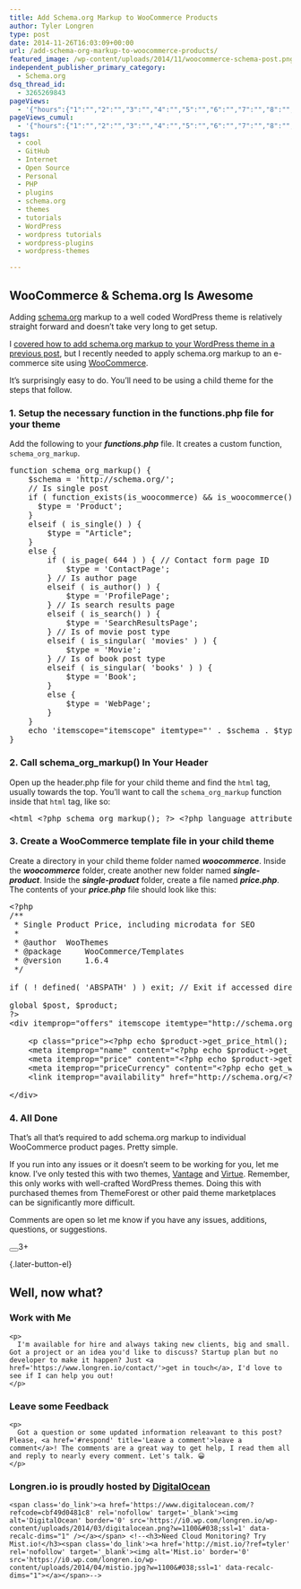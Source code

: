 ```yaml
---
title: Add Schema.org Markup to WooCommerce Products
author: Tyler Longren
type: post
date: 2014-11-26T16:03:09+00:00
url: /add-schema-org-markup-to-woocommerce-products/
featured_image: /wp-content/uploads/2014/11/woocommerce-schema-post.png
independent_publisher_primary_category:
  - Schema.org
dsq_thread_id:
  - 3265269843
pageViews:
  - '{"hours":{"1":"","2":"","3":"","4":"","5":"","6":"","7":"","8":"","9":"","10":"","11":"","12":"","13":"","14":"","15":"","16":"","17":"","18":"","19":"","20":"","21":"","22":"","23":"","24":"","25":"","26":"","27":"","28":"","29":"","30":"","31":"","32":"","33":"","34":"","35":"","36":"","37":"","38":"","39":"","40":"","41":"","42":"","43":"","44":"","45":"","46":"","47":""},"days":{"2":"","3":"","4":"","5":"","6":"","7":"","8":"","9":"","10":"","11":"","12":"","13":"","14":""},"weeks":{"3":"","4":"","5":"","6":"","7":"","8":"","9":"","10":"","11":"","12":""},"months":{"4":"","5":"","6":"","7":"","8":"","9":"","10":"","11":"","12":"","13":"","14":"","15":"","16":"","17":"","18":"","19":"","20":"","21":"","22":"","23":"","24":""}}'
pageViews_cumul:
  - '{"hours":{"1":"","2":"","3":"","4":"","5":"","6":"","7":"","8":"","9":"","10":"","11":"","12":"","13":"","14":"","15":"","16":"","17":"","18":"","19":"","20":"","21":"","22":"","23":"","24":"","25":"","26":"","27":"","28":"","29":"","30":"","31":"","32":"","33":"","34":"","35":"","36":"","37":"","38":"","39":"","40":"","41":"","42":"","43":"","44":"","45":"","46":"","47":""},"days":{"2":"","3":"","4":"","5":"","6":"","7":"","8":"","9":"","10":"","11":"","12":"","13":"","14":""},"weeks":{"3":"","4":"","5":"","6":"","7":"","8":"","9":"","10":"","11":"","12":""},"months":{"4":"","5":"","6":"","7":"","8":"","9":"","10":"","11":"","12":"","13":"","14":"","15":"","16":"","17":"","18":"","19":"","20":"","21":"","22":"","23":"","24":""}}'
tags:
  - cool
  - GitHub
  - Internet
  - Open Source
  - Personal
  - PHP
  - plugins
  - schema.org
  - themes
  - tutorials
  - WordPress
  - wordpress tutorials
  - wordpress-plugins
  - wordpress-themes

---
```

 

## WooCommerce & Schema.org Is Awesome

Adding [schema.org][1] markup to a well coded WordPress theme is relatively straight forward and doesn&#8217;t take very long to get setup.

I [covered how to add schema.org markup to your WordPress theme in a previous post][2], but I recently needed to apply schema.org markup to an e-commerce site using [WooCommerce][3].

It&#8217;s surprisingly easy to do. You&#8217;ll need to be using a child theme for the steps that follow.

### 1. Setup the necessary function in the functions.php file for your theme

Add the following to your _**functions.php**_ file. It creates a custom function, `schema_org_markup`.

<pre class="EnlighterJSRAW" data-enlighter-language="php" data-enlighter-theme="" data-enlighter-highlight="" data-enlighter-linenumbers="" data-enlighter-lineoffset="" data-enlighter-title="" data-enlighter-group="">function schema_org_markup() {
    $schema = 'http://schema.org/';
    // Is single post
    if ( function_exists(is_woocommerce) && is_woocommerce() ) {
      $type = 'Product';
    }
    elseif ( is_single() ) {
        $type = "Article";
    } 
    else {
        if ( is_page( 644 ) ) { // Contact form page ID
            $type = 'ContactPage';
        } // Is author page
        elseif ( is_author() ) {
            $type = 'ProfilePage';
        } // Is search results page
        elseif ( is_search() ) {
            $type = 'SearchResultsPage';
        } // Is of movie post type
        elseif ( is_singular( 'movies' ) ) {
            $type = 'Movie';
        } // Is of book post type
        elseif ( is_singular( 'books' ) ) {
            $type = 'Book';
        }
        else {
            $type = 'WebPage';
        }
    }
    echo 'itemscope="itemscope" itemtype="' . $schema . $type . '"';
}</pre>

### 2. Call schema\_org\_markup() In Your Header

Open up the header.php file for your child theme and find the `html` tag, usually towards the top. You&#8217;ll want to call the `schema_org_markup` function inside that `html` tag, like so:

<pre class="EnlighterJSRAW" data-enlighter-language="php" data-enlighter-theme="" data-enlighter-highlight="" data-enlighter-linenumbers="" data-enlighter-lineoffset="" data-enlighter-title="" data-enlighter-group="">&lt;html &lt;?php schema_org_markup(); ?> &lt;?php language_attributes(); ?>></pre>

### 3. Create a WooCommerce template file in your child theme

Create a directory in your child theme folder named **_woocommerce_**. Inside the **_woocommerce_** folder, create another new folder named **_single-product_**. Inside the **_single-product_** folder, create a file named **_price.php_**. The contents of your **_price.php_** file should look like this:

<pre class="EnlighterJSRAW" data-enlighter-language="php" data-enlighter-theme="" data-enlighter-highlight="" data-enlighter-linenumbers="" data-enlighter-lineoffset="" data-enlighter-title="" data-enlighter-group="">&lt;?php
/**
 * Single Product Price, including microdata for SEO
 *
 * @author  WooThemes
 * @package     WooCommerce/Templates
 * @version     1.6.4
 */

if ( ! defined( 'ABSPATH' ) ) exit; // Exit if accessed directly

global $post, $product;
?>
&lt;div itemprop="offers" itemscope itemtype="http://schema.org/Offer">
 
    &lt;p class="price">&lt;?php echo $product->get_price_html(); ?>&lt;/p>
    &lt;meta itemprop="name" content="&lt;?php echo $product->get_name(); ?>" /> 
    &lt;meta itemprop="price" content="&lt;?php echo $product->get_price(); ?>" /> 
    &lt;meta itemprop="priceCurrency" content="&lt;?php echo get_woocommerce_currency(); ?>" />
    &lt;link itemprop="availability" href="http://schema.org/&lt;?php echo $product->is_in_stock() ? 'InStock' : 'OutOfStock'; ?>" />
 
&lt;/div></pre>

### 4. All Done

That&#8217;s all that&#8217;s required to add schema.org markup to individual WooCommerce product pages. Pretty simple.

If you run into any issues or it doesn&#8217;t seem to be working for you, let me know. I&#8217;ve only tested this with two themes, [Vantage][4] and [Virtue][5]. Remember, this only works with well-crafted WordPress themes. Doing this with purchased themes from ThemeForest or other paid theme marketplaces can be significantly more difficult.

Comments are open so let me know if you have any issues, additions, questions, or suggestions.

<div class="wpulike wpulike-default " >
  <div class="wp_ulike_general_class wp_ulike_is_not_liked">
    <button type="button"
					aria-label="Like Button"
					data-ulike-id="7740"
					data-ulike-nonce="0cc00304a3"
					data-ulike-type="likeThis"
					data-ulike-template="wpulike-default"
					data-ulike-display-likers="0"
					data-ulike-disable-pophover="0"
					class="wp_ulike_btn wp_ulike_put_image wp_likethis_7740"></button><span class="count-box">3+</span>
  </div>
</div>

[][6]{.later-button-el}

<div class='what-next'>
  <h2>
    Well, now what?
  </h2>
  
  <div class='hire'>
    <h3>
      Work with Me
    </h3>
    
    <p>
      I'm available for hire and always taking new clients, big and small. Got a project or an idea you'd like to discuss? Startup plan but no developer to make it happen? Just <a href='https://www.longren.io/contact/'>get in touch</a>, I'd love to see if I can help you out!
    </p>
  </div>
  
  <div class='hire'>
    <h3>
      Leave some Feedback
    </h3>
    
    <p>
      Got a question or some updated information releavant to this post? Please, <a href='#respond' title='Leave a comment'>leave a comment</a>! The comments are a great way to get help, I read them all and reply to nearly every comment. Let's talk. 😀
    </p>
  </div>
  
  <div class='now-what-bottom-ad'>
    <h3>
      Longren.io is proudly hosted by <a href='https://www.digitalocean.com/?refcode=cbf49d0481c8'>DigitalOcean</a>
    </h3>
    
    <span class='do_link'><a href='https://www.digitalocean.com/?refcode=cbf49d0481c8' rel='nofollow' target='_blank'><img alt='DigitalOcean' border='0' src='https://i0.wp.com/longren.io/wp-content/uploads/2014/03/digitalocean.png?w=1100&#038;ssl=1' data-recalc-dims="1" /></a></span> <!--<h3>Need Cloud Monitoring? Try Mist.io!</h3><span class='do_link'><a href='http://mist.io/?ref=tyler' rel='nofollow' target='_blank'><img alt='Mist.io' border='0' src='https://i0.wp.com/longren.io/wp-content/uploads/2014/04/mistio.jpg?w=1100&#038;ssl=1' data-recalc-dims="1"></a></span>-->
  </div>
</div>

 [1]: http://schema.org
 [2]: https://longren.io/add-schema-org-markup-to-any-wordpress-theme/
 [3]: http://www.woothemes.com/woocommerce/
 [4]: https://wordpress.org/themes/vantage
 [5]: https://wordpress.org/themes/virtue
 [6]: #
